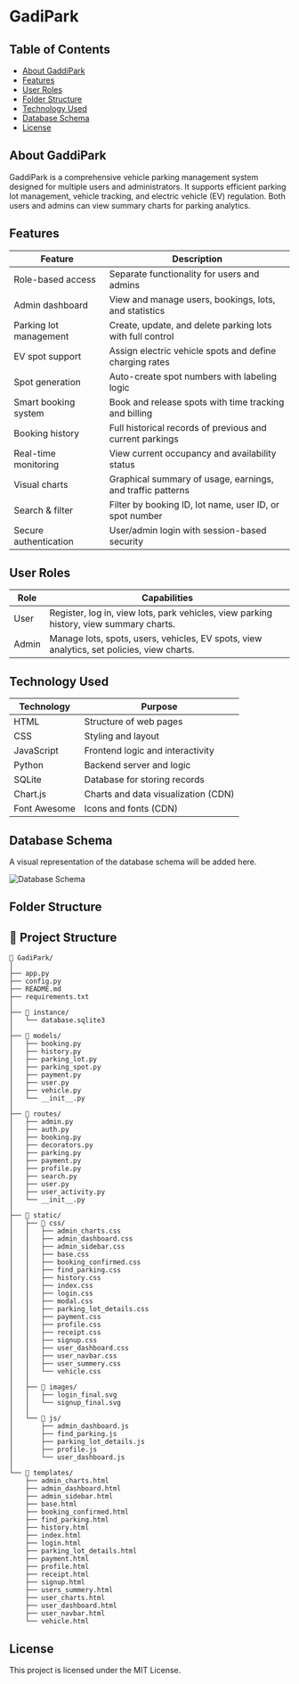 # GadiPark

## Table of Contents

- [About GaddiPark](#about-gaddipark)
- [Features](#features)
- [User Roles](#user-roles)
- [Folder Structure](#folder-structure)
- [Technology Used](#technology-used)
- [Database Schema](#database-schema)
- [License](#license)

## About GaddiPark

GaddiPark is a comprehensive vehicle parking management system designed for multiple users and administrators. It supports efficient parking lot management, vehicle tracking, and electric vehicle (EV) regulation. Both users and admins can view summary charts for parking analytics.

## Features

| Feature                     | Description                                                                 |
|-----------------------------|-----------------------------------------------------------------------------|
| Role-based access           | Separate functionality for users and admins                                 |
| Admin dashboard             | View and manage users, bookings, lots, and statistics                        |
| Parking lot management      | Create, update, and delete parking lots with full control                    |
| EV spot support             | Assign electric vehicle spots and define charging rates                      |
| Spot generation             | Auto-create spot numbers with labeling logic                                |
| Smart booking system        | Book and release spots with time tracking and billing                        |
| Booking history             | Full historical records of previous and current parkings                     |
| Real-time monitoring        | View current occupancy and availability status                               |
| Visual charts               | Graphical summary of usage, earnings, and traffic patterns                   |
| Search & filter             | Filter by booking ID, lot name, user ID, or spot number                      |
| Secure authentication       | User/admin login with session-based security                                 |


## User Roles

| Role    | Capabilities                                                                                 |
|---------|----------------------------------------------------------------------------------------------|
| User    | Register, log in, view lots, park vehicles, view parking history, view summary charts.       |
| Admin   | Manage lots, spots, users, vehicles, EV spots, view analytics, set policies, view charts.    |


## Technology Used

| Technology   | Purpose                                    |
|--------------|--------------------------------------------|
| HTML         | Structure of web pages                     |
| CSS          | Styling and layout                         |
| JavaScript   | Frontend logic and interactivity           |
| Python       | Backend server and logic                   |
| SQLite       | Database for storing records               |
| Chart.js     | Charts and data visualization (CDN)        |
| Font Awesome | Icons and fonts (CDN)                      |

## Database Schema

A visual representation of the database schema will be added here.

![Database Schema](db_schema.png)

## Folder Structure

## 📁 Project Structure

```
📁 GadiPark/
│
├── app.py
├── config.py
├── README.md
├── requirements.txt
│
├── 📁 instance/
│   └── database.sqlite3
│
├── 📁 models/
│   ├── booking.py
│   ├── history.py
│   ├── parking_lot.py
│   ├── parking_spot.py
│   ├── payment.py
│   ├── user.py
│   ├── vehicle.py
│   └── __init__.py
│
├── 📁 routes/
│   ├── admin.py
│   ├── auth.py
│   ├── booking.py
│   ├── decorators.py
│   ├── parking.py
│   ├── payment.py
│   ├── profile.py
│   ├── search.py
│   ├── user.py
│   ├── user_activity.py
│   └── __init__.py
│
├── 📁 static/
│   ├── 📁 css/
│   │   ├── admin_charts.css
│   │   ├── admin_dashboard.css
│   │   ├── admin_sidebar.css
│   │   ├── base.css
│   │   ├── booking_confirmed.css
│   │   ├── find_parking.css
│   │   ├── history.css
│   │   ├── index.css
│   │   ├── login.css
│   │   ├── modal.css
│   │   ├── parking_lot_details.css
│   │   ├── payment.css
│   │   ├── profile.css
│   │   ├── receipt.css
│   │   ├── signup.css
│   │   ├── user_dashboard.css
│   │   ├── user_navbar.css
│   │   ├── user_summery.css
│   │   └── vehicle.css
│   │
│   ├── 📁 images/
│   │   ├── login_final.svg
│   │   └── signup_final.svg
│   │
│   └── 📁 js/
│       ├── admin_dashboard.js
│       ├── find_parking.js
│       ├── parking_lot_details.js
│       ├── profile.js
│       └── user_dashboard.js
│
└── 📁 templates/
    ├── admin_charts.html
    ├── admin_dashboard.html
    ├── admin_sidebar.html
    ├── base.html
    ├── booking_confirmed.html
    ├── find_parking.html
    ├── history.html
    ├── index.html
    ├── login.html
    ├── parking_lot_details.html
    ├── payment.html
    ├── profile.html
    ├── receipt.html
    ├── signup.html
    ├── users_summery.html
    ├── user_charts.html
    ├── user_dashboard.html
    ├── user_navbar.html
    └── vehicle.html
```
        



## License

This project is licensed under the MIT License.
